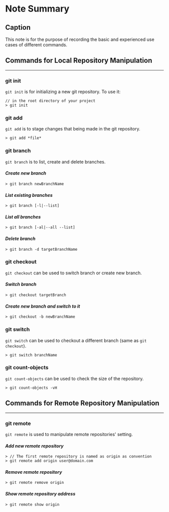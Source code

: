 # Note Summary

## Caption

This note is for the purpose of recording the basic and experienced use cases of different commands.

## Commands for Local Repository Manipulation

----

### **git init**

`git init` is for initializing a new git repository. To use it:

    // in the root directory of your project
    > git init

### **git add**

`git add` is to stage changes that being made in the git repository.

    > git add *file*

### **git branch**

`git branch` is to list, create and delete branches.

#### *Create new branch*

    > git branch newBranchName

#### *List existing branches*

    > git branch [-l|--list]

#### *List all branches*

    > git branch [-al|--all --list]

#### *Delete branch*

    > git branch -d targetBranchName

### **git checkout**

`git checkout` can be used to switch branch or create new branch.

#### *Switch branch*

    > git checkout targetBranch

#### *Create new branch and switch to it*

    > git checkout -b newBranchName

### **git switch**

`git switch` can be used to checkout a different branch (same as `git checkout`).

    > git switch branchName

### **git count-objects**

`git count-objects` can be used to check the size of the repository.

    > git count-objects -vH

## Commands for Remote Repository Manipulation

----

### **git remote**

`git remote` is used to manipulate remote repositories' setting.

#### *Add new remote repository*

    > // The first remote repository is named as origin as convention
    > git remote add origin user@domain.com

#### *Remove remote repository*

    > git remote remove origin

#### *Show remote repository address*
    > git remote show origin

